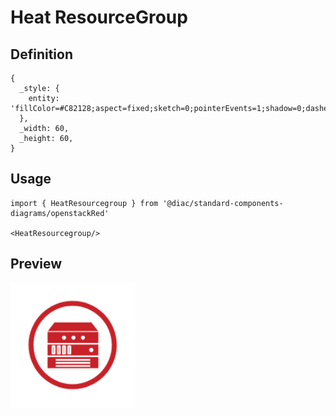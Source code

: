 # Heat ResourceGroup

## Definition

```
{
  _style: { 
    entity: 'fillColor=#C82128;aspect=fixed;sketch=0;pointerEvents=1;shadow=0;dashed=0;html=1;strokeColor=none;labelPosition=center;verticalLabelPosition=bottom;outlineConnect=0;verticalAlign=top;align=center;shape=mxgraph.openstack.heat_resourcegroup;',
  },
  _width: 60,
  _height: 60,
}
```

## Usage

```
import { HeatResourcegroup } from '@diac/standard-components-diagrams/openstackRed'

<HeatResourcegroup/>
```

## Preview

<img src="./heat-resourcegroup.png" width="200"/>
